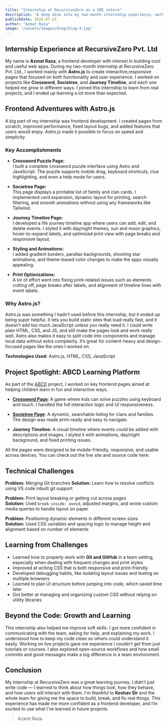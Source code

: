 ```yaml
---
title: "Internship at RecursiveZero as a SDE intern"
description: "A deep dive into my two-month internship experience, working with Astro.js and growing as a frontend developer."
publishDate: 2025-07-21
author: "Azmat Raza"
image: "/assets/images/blog/blog-4.jpg"
---
```


## Internship Experience at RecursiveZero Pvt. Ltd

My name is **Azmat Raza**, a frontend developer with interest in building cool and useful web apps.
During my two-month internship at RecursiveZero Pvt. Ltd., I worked mainly with **Astro.js** to create interactive,responsive pages that focused on both functionality and user experience.
I worked on projects like **Crossword**, **Societree**, and **Journey Timeline**, and each one helped me grow in different ways.
I joined this internship to learn from real projects, and I ended up learning a lot more than expected.

## Frontend Adventures with Astro.js

A big part of my internship was frontend development. I created pages from scratch, improved performance, fixed layout bugs, and added features that users would enjoy. Astro.js made it possible to focus on speed and simplicity.

### Key Accomplishments

- **Crossword Puzzle Page:**  
  I built a complete crossword puzzle interface using Astro and JavaScript. The puzzle supports mobile drag, keyboard shortcuts, clue highlighting, and even a help mode for users.

- **Societree Page:**  
  This page displays a printable list of family and clan cards. I implemented card expansion, dynamic layout for printing, search filtering, and smooth animations without using any frameworks like Tailwind.

- **Journey Timeline Page:**  
  I developed a life journey timeline app where users can add, edit, and delete events. I styled it with day/night themes, sun and moon graphics, hover-to-expand labels, and optimized print view with page breaks and responsive layout.

- **Styling and Animations:**  
  I added gradient borders, parallax backgrounds, shooting star animations, and theme-based color changes to make the apps visually appealing.

- **Print Optimizations:**  
  A lot of effort went into fixing print-related issues such as elements cutting off, page breaks after labels, and alignment of timeline lines with event labels.

### Why Astro.js?

Astro.js was something I hadn’t used before this internship, but it ended up being super helpful. It lets you build static sites that load really fast, and it doesn't add too much JavaScript unless you really need it.
I could write plain HTML, CSS, and JS, and still make the pages look and work really well. Astro also makes it easy to split code into components and manage local data without extra complexity.
It’s great for content-heavy and design-focused pages like the ones I worked on.

**Technologies Used:** Astro.js, HTML, CSS, JavaScript

## Project Spotlight: ABCD Learning Platform

As part of the [ABCD](https://abcdkbd.com/) project, I worked on key frontend pages aimed at helping children learn in fun and interactive ways.

- **[Crossword Page](/crossword)**: A game where kids can solve puzzles using keyboard and touch. I handled the full interaction logic and UI responsiveness.

- **[Societree Page](/clan)**: A dynamic, searchable listing for clans and families. The design was made print-ready and easy to navigate.

- **Journey Timeline:** A visual timeline where events could be added with descriptions and images. I styled it with animations, day/night background, and fixed printing issues.

All the pages were designed to be mobile-friendly, responsive, and usable across devices. You can check out the live site and source code here:

## Technical Challenges

**Problem:** Merging Git branches
**Solution:** Learn how to resolve conflicts using VS code inbuilt git support

**Problem:** Print layout breaking or getting cut across pages  
**Solution:** Used `break-inside: avoid`, adjusted margins, and wrote custom media queries to handle layout on paper

**Problem:** Positioning dynamic elements in different screen sizes  
**Solution:** Used CSS variables and spacing logic to manage height and alignment based on number of elements

## Learning from Challenges

- Learned how to properly work with **Git and GitHub** in a team setting, especially when dealing with frequent changes and print styles
- Improved at writing CSS that is both responsive and print-friendly
- Developed debugging habits, like isolating layout issues and testing on multiple browsers
- Learned to plan UI structure before jumping into code, which saved time later
- Got better at managing and organizing custom CSS without relying on utility libraries

## Beyond the Code: Growth and Learning

This internship also helped me improve soft skills. I got more confident in communicating with the team, asking for help, and explaining my work. I understood how to keep my code clean so others could understand it easily.
Working on live projects gave me experience I couldn’t get from just tutorials or courses. I also explored open-source workflows and how small commits and good messages make a big difference in a team environment.

## Conclusion

My internship at RecursiveZero was a great learning journey. I didn’t just write code — I learned to think about how things look, how they behave, and how users will interact with them. I'm thankful to **Keshav Sir** and the whole team for
giving me the space to build, break, and fix real things. This experience has made me more confident as a frontend developer, and I’m excited to use what I’ve learned in future projects.

> Azamt Raza
